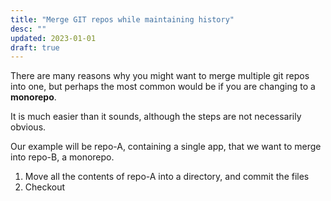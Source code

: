```yaml
---
title: "Merge GIT repos while maintaining history"
desc: ""
updated: 2023-01-01
draft: true
---
```


There are many reasons why you might want to merge multiple git repos into one, but perhaps the most common would be if
you are changing to a **monorepo**.

It is much easier than it sounds, although the steps are not necessarily obvious.

Our example will be repo-A, containing a single app, that we want to merge into repo-B, a monorepo.

1. Move all the contents of repo-A into a directory, and commit the files
2. Checkout 
